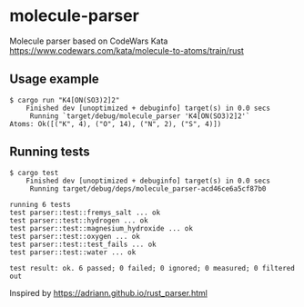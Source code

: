 # molecule-parser
Molecule parser based on CodeWars Kata https://www.codewars.com/kata/molecule-to-atoms/train/rust


## Usage example
```
$ cargo run "K4[ON(SO3)2]2"
    Finished dev [unoptimized + debuginfo] target(s) in 0.0 secs
     Running `target/debug/molecule_parser 'K4[ON(SO3)2]2'`
Atoms: Ok([("K", 4), ("O", 14), ("N", 2), ("S", 4)])
```


## Running tests
```
$ cargo test
    Finished dev [unoptimized + debuginfo] target(s) in 0.0 secs
     Running target/debug/deps/molecule_parser-acd46ce6a5cf87b0

running 6 tests
test parser::test::fremys_salt ... ok
test parser::test::hydrogen ... ok
test parser::test::magnesium_hydroxide ... ok
test parser::test::oxygen ... ok
test parser::test::test_fails ... ok
test parser::test::water ... ok

test result: ok. 6 passed; 0 failed; 0 ignored; 0 measured; 0 filtered out
```

Inspired by https://adriann.github.io/rust_parser.html
